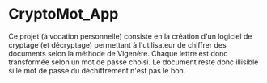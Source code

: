 # CryptoMot_App
 Ce projet (à vocation personnelle) consiste en la création d'un logiciel de cryptage (et décryptage) permettant à l'utilisateur de chiffrer des documents selon la méthode de Vigenère. Chaque lettre est donc transformée selon un mot de passe choisi. Le document reste donc illisible si le mot de passe du déchiffrement n'est pas le bon.
